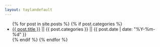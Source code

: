 ```yaml
---
layout: taylandefault
---
```


<ul>
  {% for post in site.posts %}
    {% if post.categories %}
     <li>
       <a href="{{ post.url }}">{{ post.title }}</a> || {{ post.categories }} || {{ post.date | date: "%Y-%m-%d" }}
     </li>
    {% endif %}
  {% endfor %}
</ul>
